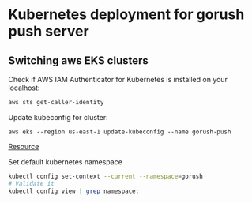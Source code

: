 #  Kubernetes deployment for gorush push server

## Switching aws EKS clusters

Check if AWS IAM Authenticator for Kubernetes is installed on your localhost:

```bash
aws sts get-caller-identity
```

Update kubeconfig for cluster:
```
aws eks --region us-east-1 update-kubeconfig --name gorush-push
```

[Resource](https://docs.aws.amazon.com/eks/latest/userguide/create-kubeconfig.html)


Set default kubernetes namespace
```bash
kubectl config set-context --current --namespace=gorush
# Validate it
kubectl config view | grep namespace:
```